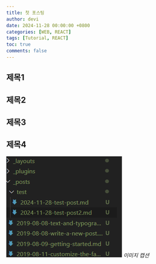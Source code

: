 ```yaml
---
title: 첫 포스팅
author: devi
date: 2024-11-28 00:00:00 +0800
categories: [WEB, REACT]
tags: [Tutorial, REACT]
toc: true
comments: false
---
```


## 제목1

## 제목2

## 제목3

## 제목4

![test image](/assets/img/sample/image.png)
_이미지 캡션_